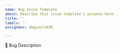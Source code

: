 ```yaml
---
name: Bug Issue Template
about: Describe this issue template's purpose here.
title: ''
labels: ''
assignees: dbguswls030

---
```


🐞 Bug Description
